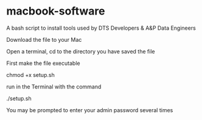 # macbook-software
A bash script to install tools used by DTS Developers &amp; A&amp;P Data Engineers

Download the file to your Mac

Open a terminal, cd to the directory you have saved the file

First make the file executable

chmod +x setup.sh

run in the Terminal with the command

./setup.sh

You may be prompted to enter your admin password several times
